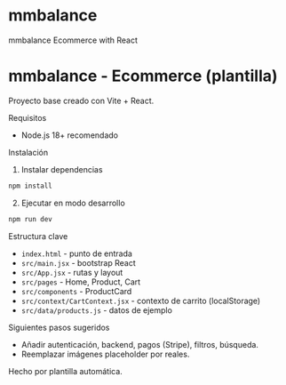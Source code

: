 # mmbalance

mmbalance Ecommerce with React

# mmbalance - Ecommerce (plantilla)

Proyecto base creado con Vite + React.

Requisitos

- Node.js 18+ recomendado

Instalación

1. Instalar dependencias

```powershell
npm install
```

2. Ejecutar en modo desarrollo

```powershell
npm run dev
```

Estructura clave

- `index.html` - punto de entrada
- `src/main.jsx` - bootstrap React
- `src/App.jsx` - rutas y layout
- `src/pages` - Home, Product, Cart
- `src/components` - ProductCard
- `src/context/CartContext.jsx` - contexto de carrito (localStorage)
- `src/data/products.js` - datos de ejemplo

Siguientes pasos sugeridos

- Añadir autenticación, backend, pagos (Stripe), filtros, búsqueda.
- Reemplazar imágenes placeholder por reales.

Hecho por plantilla automática.
